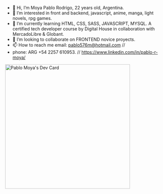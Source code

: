 - 👋 Hi, I’m Moya Pablo Rodrigo, 22 years old, Argentina.
- 👀 I’m interested in front and backend, javascript, anime, manga, light novels, rpg games. 
- 🌱 I’m currently learning HTML, CSS, SASS, JAVASCRIPT, MYSQL. A certified tech developer course by Digital House in collaboration with MercadoLibre & Globant.
- 💞️ I’m looking to collaborate on FRONTEND novice proyects. 
- 📫 How to reach me email: pablo576m@hotmail.com // 
-  phone: ARG +54 2257 610953.
// https://www.linkedin.com/in/pablo-r-moya/

<a href="https://app.daily.dev/Test576m"><img src="https://api.daily.dev/devcards/dcf44ee70b5148fdb098c2defb686133.png?r=xpl" width="400" alt="Pablo Moya's Dev Card"/></a>

<!---
--->
